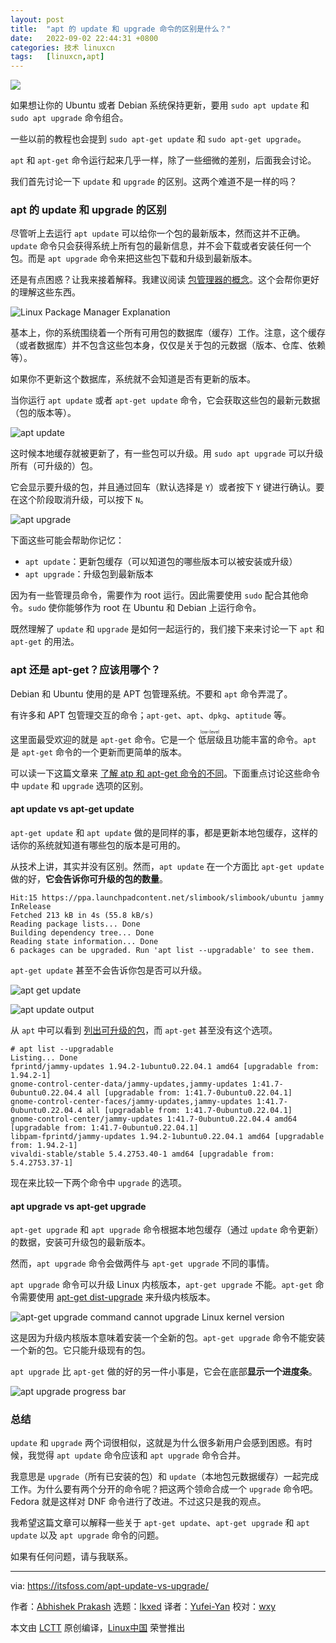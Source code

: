 ```yaml
---
layout: post
title:	"apt 的 update 和 upgrade 命令的区别是什么？"
date:	2022-09-02 22:44:31 +0800 
categories:	技术 linuxcn 
tags:	[linuxcn,apt]
---
```



![](/Asserts/Images//attachment/album/202209/02/224416uecz5x75yalc0axc.jpg)


如果想让你的 Ubuntu 或者 Debian 系统保持更新，要用 `sudo apt update` 和 `sudo apt upgrade` 命令组合。


一些以前的教程也会提到 `sudo apt-get update` 和 `sudo apt-get upgrade`。


`apt` 和 `apt-get` 命令运行起来几乎一样，除了一些细微的差别，后面我会讨论。


我们首先讨论一下 `update` 和 `upgrade` 的区别。这两个难道不是一样的吗？


### apt 的 update 和 upgrade 的区别


尽管听上去运行 `apt update` 可以给你一个包的最新版本，然而这并不正确。`update` 命令只会获得系统上所有包的最新信息，并不会下载或者安装任何一个包。而是 `apt upgrade` 命令来把这些包下载和升级到最新版本。


还是有点困惑？让我来接着解释。我建议阅读 [包管理器的概念](https://itsfoss.com/package-manager/)。这个会帮你更好的理解这些东西。


![Linux Package Manager Explanation](/Asserts/Images//attachment/album/202209/02/224431u1mrghgrhmnxgrnz.png)


基本上，你的系统围绕着一个所有可用包的数据库（缓存）工作。注意，这个缓存（或者数据库）并不包含这些包本身，仅仅是关于包的元数据（版本、仓库、依赖等）。


如果你不更新这个数据库，系统就不会知道是否有更新的版本。


当你运行 `apt update` 或者 `apt-get update` 命令，它会获取这些包的最新元数据（包的版本等）。


![apt update](/Asserts/Images//attachment/album/202209/02/224431rvuvxugm6vwkmwcg.png)


这时候本地缓存就被更新了，有一些包可以升级。用 `sudo apt upgrade` 可以升级所有（可升级的）包。


它会显示要升级的包，并且通过回车（默认选择是 `Y`）或者按下 `Y` 键进行确认。要在这个阶段取消升级，可以按下 `N`。


![apt upgrade](/Asserts/Images//attachment/album/202209/02/224431ttohko0r9thbtujq.png)


下面这些可能会帮助你记忆：


* `apt update`：更新包缓存（可以知道包的哪些版本可以被安装或升级）
* `apt upgrade`：升级包到最新版本


因为有一些管理员命令，需要作为 root 运行。因此需要使用 `sudo` 配合其他命令。`sudo` 使你能够作为 root 在 Ubuntu 和 Debian 上运行命令。


既然理解了 `update` 和 `upgrade` 是如何一起运行的，我们接下来来讨论一下 `apt` 和 `apt-get` 的用法。


### apt 还是 apt-get？应该用哪个？


Debian 和 Ubuntu 使用的是 APT 包管理系统。不要和 `apt` 命令弄混了。


有许多和 APT 包管理交互的命令；`apt-get`、`apt`、`dpkg`、`aptitude` 等。


这里面最受欢迎的就是 `apt-get` 命令。它是一个<ruby> 低层级 <rt>  low-level </rt></ruby>且功能丰富的命令。`apt` 是 `apt-get` 命令的一个更新而更简单的版本。


可以读一下这篇文章来 [了解 atp 和 apt-get 命令的不同](https://itsfoss.com/apt-get-upgrade-vs-dist-upgrade/)。下面重点讨论这些命令中 `update` 和 `upgrade` 选项的区别。


#### apt update vs apt-get update


`apt-get update` 和 `apt update` 做的是同样的事，都是更新本地包缓存，这样的话你的系统就知道有哪些包的版本是可用的。


从技术上讲，其实并没有区别。然而，`apt update` 在一个方面比 `apt-get update` 做的好，**它会告诉你可升级的包的数量**。



```
Hit:15 https://ppa.launchpadcontent.net/slimbook/slimbook/ubuntu jammy InRelease
Fetched 213 kB in 4s (55.8 kB/s)
Reading package lists... Done
Building dependency tree... Done
Reading state information... Done
6 packages can be upgraded. Run 'apt list --upgradable' to see them.

```

`apt-get update` 甚至不会告诉你包是否可以升级。


![apt get update](/Asserts/Images//attachment/album/202209/02/224431rxk3zl0ccaxixt4e.png)


![apt update output](/Asserts/Images//attachment/album/202209/02/224431c3ojf1iu3wq3awjj.png)


从 `apt` 中可以看到 [列出可升级的包](https://itsfoss.com/apt-list-upgradable/)，而 `apt-get` 甚至没有这个选项。



```
# apt list --upgradable
Listing... Done
fprintd/jammy-updates 1.94.2-1ubuntu0.22.04.1 amd64 [upgradable from: 1.94.2-1]
gnome-control-center-data/jammy-updates,jammy-updates 1:41.7-0ubuntu0.22.04.4 all [upgradable from: 1:41.7-0ubuntu0.22.04.1]
gnome-control-center-faces/jammy-updates,jammy-updates 1:41.7-0ubuntu0.22.04.4 all [upgradable from: 1:41.7-0ubuntu0.22.04.1]
gnome-control-center/jammy-updates 1:41.7-0ubuntu0.22.04.4 amd64 [upgradable from: 1:41.7-0ubuntu0.22.04.1]
libpam-fprintd/jammy-updates 1.94.2-1ubuntu0.22.04.1 amd64 [upgradable from: 1.94.2-1]
vivaldi-stable/stable 5.4.2753.40-1 amd64 [upgradable from: 5.4.2753.37-1]

```

现在来比较一下两个命令中 `upgrade` 的选项。


#### apt upgrade vs apt-get upgrade


`apt-get upgrade` 和 `apt upgrade` 命令根据本地包缓存（通过 `update` 命令更新）的数据，安装可升级包的最新版本。


然而，`apt upgrade` 命令会做两件与 `apt-get upgrade` 不同的事情。


`apt upgrade` 命令可以升级 Linux 内核版本，`apt-get upgrade` 不能。`apt-get` 命令需要使用 [apt-get dist-upgrade](https://itsfoss.com/apt-get-upgrade-vs-dist-upgrade/) 来升级内核版本。


![apt-get upgrade command cannot upgrade Linux kernel version](/Asserts/Images//attachment/album/202209/02/224432yfee97tzeffn97ff.png)


这是因为升级内核版本意味着安装一个全新的包。`apt-get upgrade` 命令不能安装一个新的包。它只能升级现有的包。


`apt upgrade` 比 `apt-get` 做的好的另一件小事是，它会在底部**显示一个进度条**。


![apt upgrade progress bar](/Asserts/Images//attachment/album/202209/02/224432nu8ad8hjbafdaccc.png)


### 总结


`update` 和 `upgrade` 两个词很相似，这就是为什么很多新用户会感到困惑。有时候，我觉得 `apt update` 命令应该和 `apt upgrade` 命令合并。


我意思是 `upgrade`（所有已安装的包）和 `update`（本地包元数据缓存）一起完成工作。为什么要有两个分开的命令呢？把这两个领命合成一个 `upgrade` 命令吧。Fedora 就是这样对 DNF 命令进行了改进。不过这只是我的观点。


我希望这篇文章可以解释一些关于 `apt-get update`、`apt-get upgrade` 和 `apt update` 以及 `apt upgrade` 命令的问题。


如果有任何问题，请与我联系。




---


via: <https://itsfoss.com/apt-update-vs-upgrade/>


作者：[Abhishek Prakash](https://itsfoss.com/) 选题：[lkxed](https://github.com/lkxed) 译者：[Yufei-Yan](https://github.com/Yufei-Yan) 校对：[wxy](https://github.com/wxy)


本文由 [LCTT](https://github.com/LCTT/TranslateProject) 原创编译，[Linux中国](https://linux.cn/) 荣誉推出
